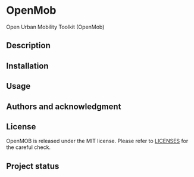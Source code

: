 # OpenMob

Open Urban Mobility Toolkit (OpenMob)

## Description

## Installation

## Usage

## Authors and acknowledgment

## License
OpenMOB is released under the MIT license. Please refer to [LICENSES](LICENSE) for the careful check.

## Project status
